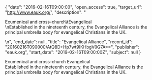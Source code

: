 {
  "date": "2016-02-16T09:00:00", 
  "open_access": true, 
  "target_url": "http://www.eauk.org/", 
  "description": "<p>Ecumenical and cross-church\tEvangelical<br />\nEstablished in the nineteenth century, the Evangelical Alliance is the principal umbrella body for evangelical Christians in the UK.</p>\n", 
  "end_date": null, 
  "title": "Evangelical Alliance", 
  "record_id": "20160216T090000/AtQ8D+Hp7wt9IKHbgV0G7A==", 
  "publisher": "eauk.org", 
  "start_date": "2016-02-16T09:00:00Z", 
  "subject": null
}

<p>Ecumenical and cross-church	Evangelical<br />
Established in the nineteenth century, the Evangelical Alliance is the principal umbrella body for evangelical Christians in the UK.</p>
